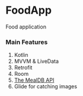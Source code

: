 # FoodApp
Food application

### Main Features
1. Kotlin
2. MVVM & LiveData
3. Retrofit
4. Room
5. [The MealDB API](https://www.themealdb.com/api.php)
6. Glide for catching images
